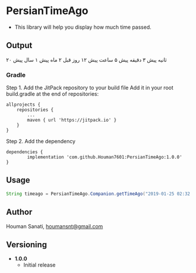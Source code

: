 # PersianTimeAgo

* This library will help you display how much time passed.

## Output

۲۰ ثانیه پیش 
۳ دقیقه پیش
۵ ساعت پیش
۱۲ روز قبل
۲ ماه پیش
۱ سال پیش

### Gradle

Step 1. Add the JitPack repository to your build file
Add it in your root build.gradle at the end of repositories:

	allprojects {
		repositories {
			...
			maven { url 'https://jitpack.io' }
		}
	}
Step 2. Add the dependency

	dependencies {
	        implementation 'com.github.Houman7601:PersianTimeAgo:1.0.0'
	}
## Usage

```java
String timeago = PersianTimeAgo.Companion.getTimeAgo("2019-01-25 02:32:58");
```
## Author

Houman Sanati, houmansnt@gmail.com

## Versioning

* **1.0.0**
    * Initial release
